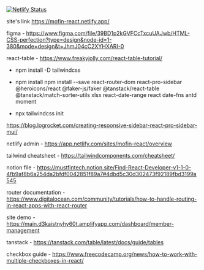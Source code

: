 [![Netlify Status](https://api.netlify.com/api/v1/badges/fd74bccc-594f-4ba4-84e0-693fbe97299b/deploy-status)](https://app.netlify.com/sites/mofin-react/deploys)

site's link https://mofin-react.netlify.app/ 

figma - https://www.figma.com/file/39BD1p2kGVFCcTxcuUAJwb/HTML-CSS-perfection?type=design&node-id=1-380&mode=design&t=JhmJ04cC2XYHXARI-0

react-table - https://www.freakyjolly.com/react-table-tutorial/

- npm install -D tailwindcss 

- npm install npm install --save react-router-dom react-pro-sidebar  @heroicons/react @faker-js/faker @tanstack/react-table @tanstack/match-sorter-utils xlsx react-date-range  react date-fns antd moment


- npx tailwindcss init

https://blog.logrocket.com/creating-responsive-sidebar-react-pro-sidebar-mui/

netlify admin - https://app.netlify.com/sites/mofin-react/overview

tailwind cheatsheet - https://tailwindcomponents.com/cheatsheet/

notion file - https://mustfintech.notion.site/Find-React-Developer-v1-1-0-4fb9af8b6a254da2bfdf0042851f89a7#4dbd5c30d302473f92189fbd3199a545

router documentation - https://www.digitalocean.com/community/tutorials/how-to-handle-routing-in-react-apps-with-react-router

site demo - https://main.d3kaistnyhy60t.amplifyapp.com/dashboard/member-management

tanstack - https://tanstack.com/table/latest/docs/guide/tables

checkbox guide - https://www.freecodecamp.org/news/how-to-work-with-multiple-checkboxes-in-react/